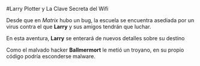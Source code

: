 #Larry Plotter y La Clave Secreta del Wifi

Desde que en *Matrix* hubo un bug, la escuela se encuentra asediada por un virus
contra el que **Larry** y sus amigos tendrán que luchar.

En esta aventura, **Larry** se enterará de nuevos detalles sobre su destino

Como el malvado hacker **Ballmermort** le metió un troyano, 
en su propio código podría esconderse malware.
